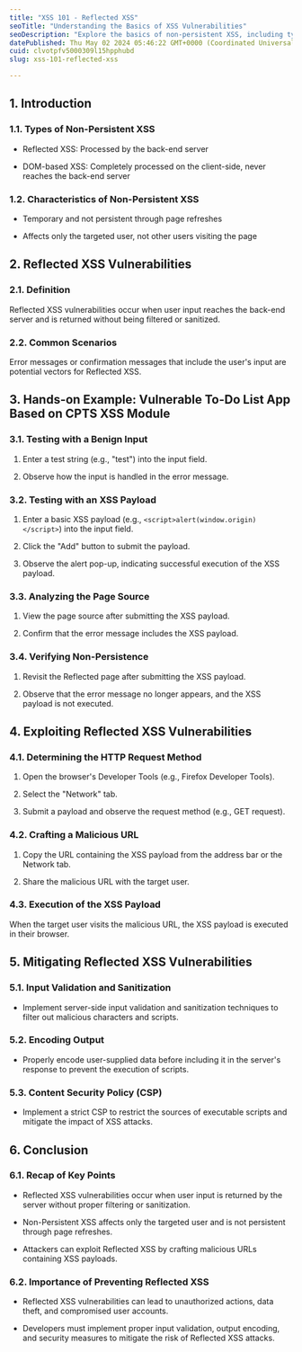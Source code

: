```yaml
---
title: "XSS 101 - Reflected XSS"
seoTitle: "Understanding the Basics of XSS Vulnerabilities"
seoDescription: "Explore the basics of non-persistent XSS, including types, characteristics, and mitigation strategies in web security"
datePublished: Thu May 02 2024 05:46:22 GMT+0000 (Coordinated Universal Time)
cuid: clvotpfv5000309l15hpphubd
slug: xss-101-reflected-xss

---
```


## 1\. Introduction

### 1.1. Types of Non-Persistent XSS

* Reflected XSS: Processed by the back-end server
    
* DOM-based XSS: Completely processed on the client-side, never reaches the back-end server
    

### 1.2. Characteristics of Non-Persistent XSS

* Temporary and not persistent through page refreshes
    
* Affects only the targeted user, not other users visiting the page
    

## 2\. Reflected XSS Vulnerabilities

### 2.1. Definition

Reflected XSS vulnerabilities occur when user input reaches the back-end server and is returned without being filtered or sanitized.

### 2.2. Common Scenarios

Error messages or confirmation messages that include the user's input are potential vectors for Reflected XSS.

## 3\. Hands-on Example: Vulnerable To-Do List App Based on CPTS XSS Module

### 3.1. Testing with a Benign Input

1. Enter a test string (e.g., "test") into the input field.
    
2. Observe how the input is handled in the error message.
    

### 3.2. Testing with an XSS Payload

1. Enter a basic XSS payload (e.g., `<script>alert(window.origin)</script>`) into the input field.
    
2. Click the "Add" button to submit the payload.
    
3. Observe the alert pop-up, indicating successful execution of the XSS payload.
    

### 3.3. Analyzing the Page Source

1. View the page source after submitting the XSS payload.
    
2. Confirm that the error message includes the XSS payload.
    

### 3.4. Verifying Non-Persistence

1. Revisit the Reflected page after submitting the XSS payload.
    
2. Observe that the error message no longer appears, and the XSS payload is not executed.
    

## 4\. Exploiting Reflected XSS Vulnerabilities

### 4.1. Determining the HTTP Request Method

1. Open the browser's Developer Tools (e.g., Firefox Developer Tools).
    
2. Select the "Network" tab.
    
3. Submit a payload and observe the request method (e.g., GET request).
    

### 4.2. Crafting a Malicious URL

1. Copy the URL containing the XSS payload from the address bar or the Network tab.
    
2. Share the malicious URL with the target user.
    

### 4.3. Execution of the XSS Payload

When the target user visits the malicious URL, the XSS payload is executed in their browser.

## 5\. Mitigating Reflected XSS Vulnerabilities

### 5.1. Input Validation and Sanitization

* Implement server-side input validation and sanitization techniques to filter out malicious characters and scripts.
    

### 5.2. Encoding Output

* Properly encode user-supplied data before including it in the server's response to prevent the execution of scripts.
    

### 5.3. Content Security Policy (CSP)

* Implement a strict CSP to restrict the sources of executable scripts and mitigate the impact of XSS attacks.
    

## 6\. Conclusion

### 6.1. Recap of Key Points

* Reflected XSS vulnerabilities occur when user input is returned by the server without proper filtering or sanitization.
    
* Non-Persistent XSS affects only the targeted user and is not persistent through page refreshes.
    
* Attackers can exploit Reflected XSS by crafting malicious URLs containing XSS payloads.
    

### 6.2. Importance of Preventing Reflected XSS

* Reflected XSS vulnerabilities can lead to unauthorized actions, data theft, and compromised user accounts.
    
* Developers must implement proper input validation, output encoding, and security measures to mitigate the risk of Reflected XSS attacks.